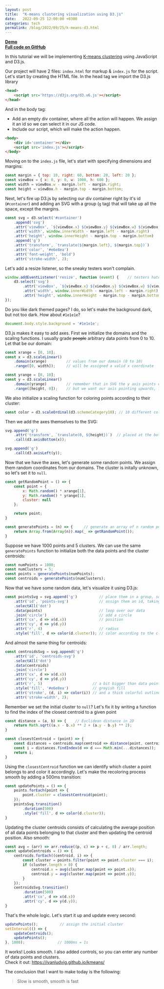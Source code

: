 ```yaml
---
layout: post
title:  "K-means clustering visualization using D3.js"
date:   2022-09-25 12:00:00 +0300
categories: tech
permalink: /blog/2022/09/25/k-means-d3.html
---
```

<b>[Demo](https://ivanludvig.github.io/kmeans)</b>  
<b>[Full code on GitHub](https://github.com/IvanLudvig/kmeans)</b>

In this tutorial we will be implementing [K-means clustering](https://en.wikipedia.org/wiki/K-means_clustering) using JavaScript and D3.js.

Our project will have 2 files: `index.html` for markup & `index.js` for the script.
Let's start by creating the HTML file. In the head tag we import the D3.js library

```html
<head>
    <script src='https://d3js.org/d3.v6.js'></script>
</head>
```
And in the body tag:
- Add an empty div container, where all the action will happen. We assign it an id so we can select it in our JS code.
- Include our script, which will make the action happen. 

```html
<body>
    <div id='container'></div>
    <script src='index.js'></script>
</body>
```

Moving on to the `index.js` file, let's start with specifying dimensions and margins:
```js
const margin = { top: 10, right: 60, bottom: 20, left: 20 };
const viewBox = { x: 0, y: 0, w: 1000, h: 600 };
const width = viewBox.w - margin.left - margin.right;
const height = viewBox.h - margin.top - margin.bottom;
```

Next, let's fire up D3.js by selecting our div container right by it's id (`#container`) and adding an SVG with a group (`g` tag) that will take up all the space, except the margins.
```js
const svg = d3.select('#container')
    .append('svg')
    .attr('viewBox', `${viewBox.x} ${viewBox.y} ${viewBox.w} ${viewBox.h}`)
    .attr('width', window.innerWidth - margin.left - margin.right)
    .attr('height', window.innerHeight - margin.top - margin.bottom)
    .append('g')
    .attr('transform', `translate(${margin.left}, ${margin.top})`)     // mind the margins
    .attr('color', '#e6e8ea')                                          // font color
    .attr('font-weight', 'bold')                                       // we are bold enough to do this
    .attr('stroke-width', 2);                                          // and even this
```

Let's add a resize listener, so the sneaky testers won't complain.
```js
window.addEventListener('resize', function (event) {    // testers hate this one simple function
    d3.select('svg')
        .attr('viewBox', `${viewBox.x} ${viewBox.y} ${viewBox.w} ${viewBox.h}`)
        .attr('width', window.innerWidth - margin.left - margin.right)
        .attr('height', window.innerHeight - margin.top - margin.bottom)
});
```

Do you like dark themed pages? I do, so let's make the background dark, but not too dark. How about `#1e1e1e`?
```js
document.body.style.background = '#1e1e1e';
```

D3.js makes it easy to add axes. First we initialize the domains and the scaling functions. I usually grade ~~people~~ arbitrary data points from 0 to 10. Let that be our domain:
```js
const xrange = [0, 10];
const x = d3.scaleLinear()
    .domain(xrange)         // values from our domain (0 to 10)
    .range([0, width]);     // will be assigned a valid x coordinate

const yrange = [0, 10];
const y = d3.scaleLinear()
    .domain(yrange)         // remember that in SVG the y axis points downwards
    .range([height, 0]);    // but we want our axis pointing upwards, like a normal damn axis
```
We also initialize a scaling function for coloring points according to their cluster:
```js
const color = d3.scaleOrdinal(d3.schemeCategory10); // 10 different colors for 10 different numbers
```

Then we add the axes themselves to the SVG:
```js
svg.append('g')
    .attr('transform', `translate(0, ${height})`)  // placed at the bottom
    .call(d3.axisBottom(x));

svg.append('g')
    .call(d3.axisLeft(y));
```

Now that we have the axes, let's generate some random points. We assign them random coordinates from our domains. The cluster is initally unknown, so let's set it to `null`. 
```js
const getRandomPoint = () => {
    const point = {
        x: Math.random() * xrange[1],
        y: Math.random() * yrange[1],
        cluster: null
    };

    return point;
}

const generatePoints = (n) => {     // generate an array of n random points
    return Array.from(Array(n)).map(_ => getRandomPoint());
}
```

Suppose we have 1000 points and 5 clusters. We can use the same `generatePoints` function to initialize both the data points and the cluster centroids:
```js
const numPoints = 1000;
const numClusters = 5;
const points = generatePoints(numPoints);
const centroids = generatePoints(numClusters);
```
Now that we have some random data, let's visualize it using D3.js:
```js
const pointsSvg = svg.append('g')          // place them in a group, so they don't run away
    .attr('id', 'points-svg')              // assign them an id, taking away their individuality
    .selectAll('dot')
    .data(points)                          // loop over our data
    .join('circle')                        // add a circle
    .attr('cx', d => x(d.x))               // position
    .attr('cy', d => y(d.y))
    .attr('r', 4)                          // radius
    .style('fill', d => color(d.cluster)); // color according to the cluster
```
And almost the same thing for centroids:
```js
const centroidsSvg = svg.append('g')
    .attr('id', 'centroids-svg')
    .selectAll('dot')
    .data(centroids)
    .join('circle')
    .attr('cx', d => x(d.x))
    .attr('cy', d => y(d.y))
    .attr('r', 5)                       // a bit bigger than data points
    .style('fill', '#e6e8ea')           // greyish fill
    .attr('stroke', (d, i) => color(i)) // and a thick colorful outline
    .attr('stroke-width', 2);
```

Remember we set the initial cluster to `null`? Let's fix it by writing a function to find the index of the closest centroid to a given point
```js
const distance = (a, b) => {    // Euclidean distance in 2D
    return Math.sqrt((a.x - b.x) ** 2 + (a.y - b.y) ** 2);
}

const closestCentroid = (point) => {
    const distances = centroids.map(centroid => distance(point, centroid));   // distance to each centroid
    const i = distances.findIndex(d => d === Math.min(...distances));         // index of the closest centroid
    return i;
}
```

Using the `closestCentroid` function we can identify which cluster a point belongs to and color it accordingly. Let's make the recoloring process smooth by adding a 500ms transition:
```js
const updatePoints = () => {
    points.forEach(point => {
        point.cluster = closestCentroid(point);
    });
    pointsSvg.transition()
        .duration(500)
        .style('fill', d => color(d.cluster));
}
```

Updating the cluster centroids consists of calculating the average position of all data points belonging to that cluster and then updating the centroid position. Also smooth:
```js
const avg = (arr) => arr.reduce((p, c) => p + c, 0) / arr.length;      // average of a numeric array
const updateCentroids = () => {
    centroids.forEach((centroid, i) => {
        const cluster = points.filter(point => point.cluster === i);   // all points in the cluster
        if (cluster.length > 0) {
            centroid.x = avg(cluster.map(point => point.x));           // calculate average position
            centroid.y = avg(cluster.map(point => point.y));
        }
    });
    centroidsSvg.transition()
        .duration(500)
        .attr('cx', d => x(d.x))
        .attr('cy', d => y(d.y));                                      // update centroid position
}
```

That's the whole logic. Let's start it up and update every second:
```js
updatePoints();          // assign the initial cluster
setInterval(() => {
    updateCentroids();
    updatePoints();
}, 1000);               // 1000ms = 1s
```

It works! Looks smooth. I also added controls, so you can enter any number of data points and clusters.   
Check it out: <a href='https://ivanludvig.github.io/kmeans/'>https://ivanludvig.github.io/kmeans/</a>

The conclusion that I want to make today is the following:
> Slow is smooth, smooth is fast
